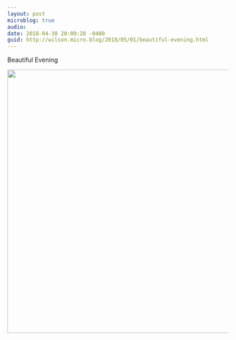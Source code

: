 ```yaml
---
layout: post
microblog: true
audio: 
date: 2018-04-30 20:09:28 -0400
guid: http://wilson.micro.blog/2018/05/01/beautiful-evening.html
---
```

Beautiful Evening

<img src="http://wilson.micro.blog/uploads/2018/5a14344633.jpg" width="600" height="600" />
